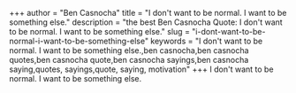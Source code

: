 +++
author = "Ben Casnocha"
title = "I don't want to be normal. I want to be something else."
description = "the best Ben Casnocha Quote: I don't want to be normal. I want to be something else."
slug = "i-dont-want-to-be-normal-i-want-to-be-something-else"
keywords = "I don't want to be normal. I want to be something else.,ben casnocha,ben casnocha quotes,ben casnocha quote,ben casnocha sayings,ben casnocha saying,quotes, sayings,quote, saying, motivation"
+++
I don't want to be normal. I want to be something else.
